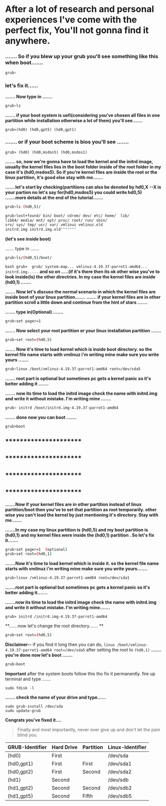 # After a lot of research and personal experiences I've come with the perfect fix, You'll not gonna find it anywhere.


### ....... So if you blew up your grub you'll see something like this when boot.......

```bash
grub> 
```

### **let's fix it......**

**....... Now type in .......**
```bash
grub>ls 
```
**....... if your boot system is uefi(considering you've chosen all files in one partition while installation otherwise a lot of them) 
         you'll see.......**

``grub>(hd0) (hd0,gpt5) (hd0,gpt1)``

### ....... or if your boot scheme is bios you'll see .......

`grub> (hd0) (hd0,msdos5) (hd0,msdos1)`

**....... so, now we're gonna have to load the kernel and the initrd image, usually the kernel files lies in the boot folder inside 
 of the root folder in my case it's (hd0,msdos5). So if you're kernel files are inside the root or the linux partition,
 it's good else stay with me.......**

**.......let's start by checking(partitions can also be denoted by hd0,X   --X is your partion no let's say 
for(hd0,msdos5) you could write hd0,5) .......more details at the end of the tutorial.......**

```bash
grub>ls (hd0,5)/
```
``` bash
grub>lost+found/ bin/ boot/ cdrom/ dev/ etc/ home/  lib/
lib64/ media/ mnt/ opt/ proc/ root/ run/ sbin/ 
srv/ sys/ tmp/ usr/ var/ vmlinuz vmlinuz.old 
initrd.img initrd.img.old"""""""  
```
**(let's see inside boot)**

....... type in .......

```bash
grub>ls/(hd0,5)/boot/ 
```

``bash
grub>  grub/ system.map... vmlinuz-4.19.37-parrot1-amd64... initrd.img.....``  **and so on  .....(if it's there then its ok other wise 
you've to look inside(ls) the other directries. In my case the kernel files are inside (hd0,1) .......**


**....... Now let's discuss the normal scenario in which the kernel files are inside boot of your linux partition.......**
**....... if your kernel files are in other partition scroll a little down and continue from the hint of stars .......**

**....... type in(Optional) .......**

```bash
grub>set pager=1
```
**....... Now select your root partition or your linux installation partition .......**

```bash
grub>set root=(hd0,5)
```
**....... Now it's time to load kernel which is inside boot directory. so the kernel file name starts 
with vmlinuz i'm writing mine make sure you write yours .......**

```bash
grub>linux /boot/vmlinuz-4.19.37-parrot1-amd64 root=/dev/sda5
```

**....... root part is optional but sometimes pc gets a kernel panic so it's better adding it .......**

**....... now its time to load the initrd image check the name with initrd.img and write it without mistake. I'm writing mine .......**
```bash
grub> initrd /boot/initrd.img-4.19.37-parrot1-amd64
```
**....... done now you can boot .......**

``grub>boot``

## *********************
## *********************
## ********************* 
## ********************* 

**.......Now if your kernel files are in other partition instead of linux partition/boot then you've to set that partition
as root temporarily. other wise you can't load the kernel by just mentioning it's directory. Stay with me.......**

**.......In my case my linux partition is (hd0,5) and my boot partition is (hd0,1) and my kernel files were inside 
the (hd0,1) partition . So let's fix it.......**
```bash
grub>set pager=1  (optional)
grub>set root=(hd0,1)
```
**.......Now it's time to load kernel which is inside it. so the kernel file name starts 
with vmlinuz i'm writing mine make sure you write yours.......**

```bash
grub>linux /vmlinuz-4.19.37-parrot1-amd64 root=/dev/sda1
```

**.......root part is optional but sometimes pc gets a kernel panic so it's better adding it.......**

**.......now its time to load the initrd image check the name with initrd.img and write it without mistake.
        I'm writing mine.......**

``grub> initrd /initrd.img-4.19.37-parrot1-amd64``

**.......now let's change the root directory....... **

```bash
grub>set root=(hd0,5)
```

**Disclaimer--** if you find it long then you can do, 
``linux /boot/vmlinuz-4.19.37-parrot1-amd64 root=/dev/sda5`` after setting the root to `(hd0,1)`
**....... you're done now let's boot .......**
```bash
grub>boot
```
**Important**  after the system boots follow this tho fix it permanently. fire up terminal and type .......

```
sudo fdisk -l
```
**....... check the name of your drive and type......**
```
sudo grub-install /dev/sda
sudo update-grub
```
****Congrats you've fixed it....****

> Finally and most importantly, never ever give up and don't let the pain blind you.
  
  
| GRUB-Identifier | Hard Drive | Partition | Linux-Identifier |
| --------        | --------   | -------   | ------------     |
|  (hd0)          |    First   |           |       /dev/sda   |
| (hd0,gpt1)      |     First   | First      | /dev/sda1 |
| (hd0,gpt2)   | First |  Second |   /dev/sda2  |
| (hd1)    |  Second     |       |   /dev/sdb   |
| (hd1,gpt2)     | Second 	|       Second |      /dev/sdb2   |
| (hd1,gpt5)     |   Second    | Fifth  |   /dev/sdb5 |
 
